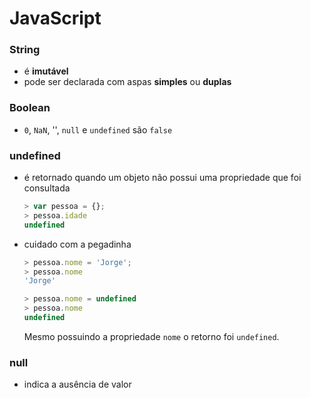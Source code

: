 # JavaScript

### String

* é **imutável**
* pode ser declarada com aspas **simples** ou **duplas**

### Boolean

* `0`, `NaN`, '', `null` e `undefined` são `false`

### undefined

* é retornado quando um objeto não possui uma propriedade que foi consultada

    ````javascript
    > var pessoa = {};
    > pessoa.idade
    undefined
    ````
* cuidado com a pegadinha

    ````javascript
    > pessoa.nome = 'Jorge';
    > pessoa.nome
    'Jorge'

    > pessoa.nome = undefined
    > pessoa.nome
    undefined
    ````

    Mesmo possuindo a propriedade `nome` o retorno foi `undefined`.

### null

* indica a ausência de valor